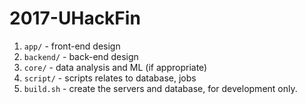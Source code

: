 # 2017-UHackFin

1. `app/` - front-end design
2. `backend/` -  back-end design
3. `core/` - data analysis and ML (if appropriate)
4. `script/` - scripts relates to database, jobs
5. `build.sh` - create the servers and database, for development only.
